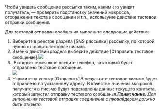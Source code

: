 Чтобы увидеть сообщение рассылки таким, каким его увидит получатель, — проверить подстановку значений макросов, отображение текста в сообщении и т.п., используйте действие тестовой отправки сообщения.

Для тестовой отправки сообщения выполните следующие действия:

1. Выберите в реестре раздела [SMS рассылки] рассылку, по которой нужно отправить тестовое письмо.
2. В меню действий раздела выберите действие [Отправить тестовое сообщение].![](https://samarasoft.com/wp-content/uploads/2018/04/%D0%BA%D0%B0%D0%BA-%D0%B2%D1%8B%D0%BF%D0%BE%D0%BB%D0%BD%D0%B8%D1%82%D1%8C-%D1%82%D0%B5%D1%81%D1%82-%D0%BE%D1%82%D0%BF%D1%801.png)
3.  В открывшемся окне введите телефон, на который будет отправлено тестовое сообщение.  
    ![](https://samarasoft.com/wp-content/uploads/2018/04/%D0%BA%D0%B0%D0%BA-%D0%B2%D1%8B%D0%BF%D0%BE%D0%BB%D0%BD%D0%B8%D1%82%D1%8C-%D1%82%D0%B5%D1%81%D1%82-%D0%BE%D1%82%D0%BF%D1%802.png)
4. Нажмите на кнопку [Отправить].В результате тестовое письмо будет отправлено по указанному адресу. В качестве значений макросов получателя в письмо будут подставлены данные текущего контакта, который запустил отправку тестового сообщения.**_Примечание._** _Для выполнения тестовой отправки соединение с провайдером должно быть открыто._